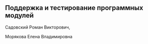 ## Поддержка и тестирование программных модулей

Садовский Роман Викторович,

Морякова Елена Владимировна
